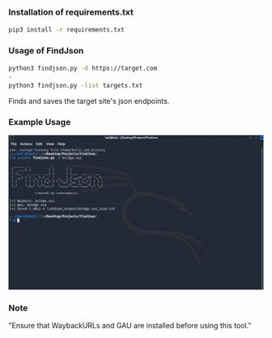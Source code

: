 ### Installation of requirements.txt
```bash
pip3 install -r requirements.txt
```
### Usage of FindJson

```bash
python3 findjson.py -d https://target.com
-
python3 findjson.py -list targets.txt
```
Finds and saves the target site's json endpoints.

### Example Usage

![FindJson](findjson.png)

### Note

"Ensure that WaybackURLs and GAU are installed before using this tool."
